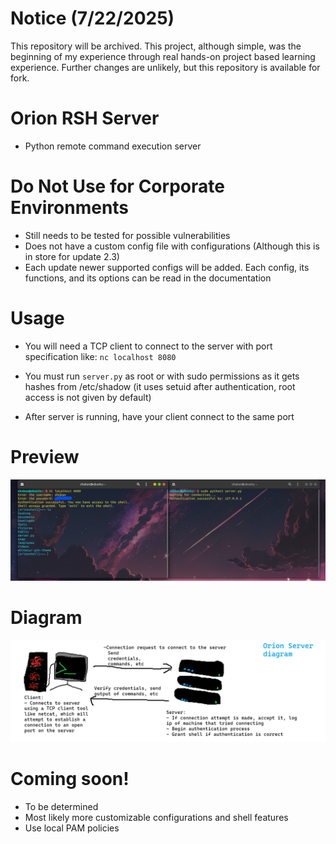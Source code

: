 # Notice (7/22/2025)

This repository will be archived. This project, although simple, was the beginning of my experience through real hands-on project based learning experience. Further changes are unlikely, but this repository is available for fork.

# Orion RSH Server

- Python remote command execution server

# Do Not Use for Corporate Environments

- Still needs to be tested for possible vulnerabilities
- Does not have a custom config file with configurations (Although this is in store for update 2.3)
- Each update newer supported configs will be added. Each config, its functions, and its options can be read in the documentation

# Usage

- You will need a TCP client to connect to the server with port specification like:
  `nc localhost 8080`

- You must run `server.py` as root or with sudo permissions as it gets hashes from /etc/shadow (it uses setuid after authentication, root access is not given by default)
- After server is running, have your client connect to the same port

# Preview

![preview](https://raw.githubusercontent.com/shuban-789/Markdown-images/main/Screenshot%202023-09-09%20142952.png)

# Diagram

![diagram](https://raw.githubusercontent.com/shuban-789/Markdown-images/main/image%20(3).png)

# Coming soon!

- To be determined
- Most likely more customizable configurations and shell features
- Use local PAM policies
